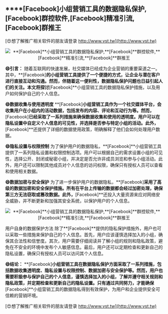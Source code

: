 ## ****[Facebook]**小组营销工具的数据隐私保护,**[Facebook]**群控软件,**[Facebook]**精准引流,**[Facebook]**群推王**

[😍想了解推广相关软件的朋友请登录 http://www.vst.tw](http://www.vst.tw)

 <center><img src="https://vst.tw/MP4/tuiguang/png/0.png" alt="**[Facebook]**小组营销工具的数据隐私保护,**[Facebook]**群控软件,**[Facebook]**精准引流,**[Facebook]**群推王"></center>

**😄引言：**
随着互联网的快速发展，社交媒体已经成为企业营销的重要渠道之一。其中，**[Facebook]**的小组营销工具提供了一个便捷的方式，让企业与潜在客户进行直接互动和沟通。然而，伴随着这一便利性，数据隐私保护问题也日益引起人们的关注。本文将探讨**[Facebook]**小组营销工具的数据隐私保护措施，以及用户如何保护自己的个人信息。

**😄数据收集与使用透明度**
**[Facebook]**小组营销工具作为一个社交媒体平台，会收集用户在小组内的活动数据，包括发布的内容、评论和互动行为等。然而，**[Facebook]**已经采取了一系列措施来确保数据收集和使用的透明度。用户可以在隐私设置中自定义个人信息的可见性，并选择是否参与特定小组的活动。此外，**[Facebook]**还提供了详细的数据使用政策，明确解释了他们会如何处理用户数据。

**😄隐私设置与权限控制**
为了保护用户的数据隐私，**[Facebook]**小组营销工具提供了一系列隐私设置和权限控制选项。用户可以根据自己的需求设置小组的可见性，选择公开、封闭或秘密小组，并决定是否允许非成员浏览和参与小组活动。此外，用户还可以限制其他成员对个人信息的访问权限，确保只有授权人员可以查看和使用相关数据。

**😄数据加密与安全保护**
为了进一步保护用户的数据隐私，**[Facebook]**采用了高级的数据加密和安全保护措施。所有在平台上传输的数据都会经过加密处理，确保第三方无法窃取或篡改数据。此外，**[Facebook]**还投入大量资源来应对网络安全威胁，并不断更新和加强其安全系统，以保护用户的个人信息。

 <center><img src="https://vst.tw/MP4/tuiguang/png/4.png" alt="**[Facebook]**小组营销工具的数据隐私保护,**[Facebook]**群控软件,**[Facebook]**精准引流,**[Facebook]**群推王"></center>

用户自身的数据保护方法
除了**[Facebook]**提供的隐私保护措施外，用户也可以采取一些措施来保护自己的个人信息。首先，用户应该谨慎选择加入的小组，确保其合法性和信誉度。其次，用户需要仔细阅读并了解小组的规则和隐私政策，避免在不安全的环境中发布个人敏感信息。最后，用户还可以定期检查和更新自己的隐私设置，确保只有授权人员可以访问其个人信息。

**😄结论：**
**[Facebook]**小组营销工具在数据隐私保护方面采取了一系列措施，包括数据收集透明度、隐私设置与权限控制、数据加密与安全保护等。然而，用户也需要积极参与保护自己的个人信息，谨慎选择加入的小组，了解并遵守相关规则和隐私政策，并定期检查和更新自己的隐私设置。只有通过共同努力，才能确保**[Facebook]**小组营销工具的数据隐私得到有效保护，为用户和企业提供安全可信赖的营销环境。

[😍想了解推广相关软件的朋友请登录 http://www.vst.tw](http://www.vst.tw)



